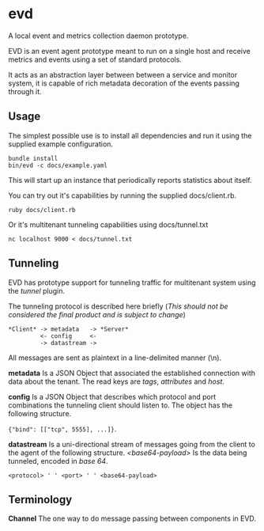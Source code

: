 # evd

A local event and metrics collection daemon prototype.

EVD is an event agent prototype meant to run on a single host and receive
metrics and events using a set of standard protocols.

It acts as an abstraction layer between between a service and monitor system,
it is capable of rich metadata decoration of the events passing through it.

## Usage

The simplest possible use is to install all dependencies and run it using the
supplied example configuration.

```
bundle install
bin/evd -c docs/example.yaml
```

This will start up an instance that periodically reports statistics about
itself.

You can try out it's capabilities by running the supplied docs/client.rb.

```
ruby docs/client.rb
```

Or it's multitenant tunneling capabilities using docs/tunnel.txt

```
nc localhost 9000 < docs/tunnel.txt
```

## Tunneling

EVD has prototype support for tunneling traffic for multitenant system using
the *tunnel* plugin.

The tunneling protocol is described here briefly (*This should not be
considered the final product and is subject to change*)

```
*Client* -> metadata   -> *Server*
         <- config     <-
         -> datastream ->
```

All messages are sent as plaintext in a line-delimited manner (\n).

**metadata** Is a JSON Object that associated the established connection with
data about the tenant.
The read keys are *tags*, *attributes* and *host*.

**config** Is a JSON Object that describes which protocol and port combinations
the tunneling client should listen to.
The object has the following structure.

```{"bind": [["tcp", 5555], ...]}```.

**datastream** Is a uni-directional stream of messages going from the client to
the agent of the following structure.
*&lt;base64-payload&gt;* Is the data being tunneled, encoded in *base 64*.

```<protocol> ' ' <port> ' ' <base64-payload>```

## Terminology

**Channel** The one way to do message passing between components in EVD.
